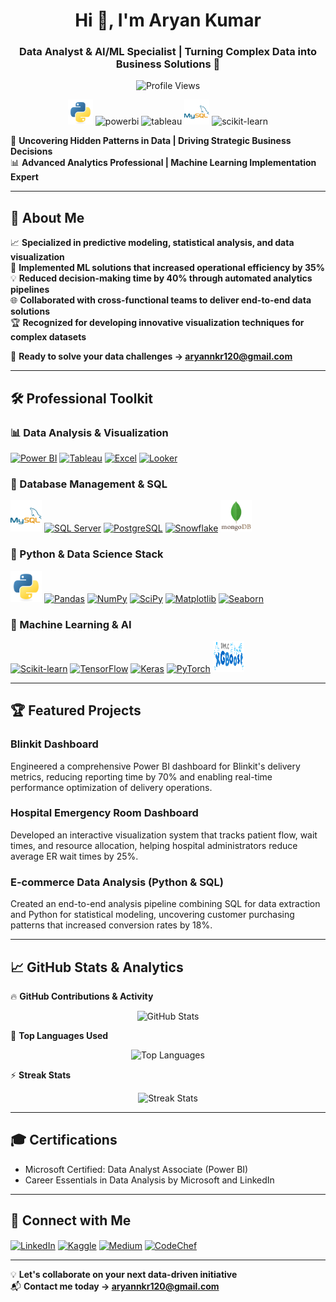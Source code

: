 <h1 align="center">Hi 👋, I'm Aryan Kumar</h1>
<h3 align="center">Data Analyst & AI/ML Specialist | Turning Complex Data into Business Solutions 🚀</h3>

<p align="center">
  <img src="https://komarev.com/ghpvc/?username=aryankumar120&label=Profile%20views&color=0e75b6&style=flat" alt="Profile Views" />
</p>

<p align="center">
  <img src="https://raw.githubusercontent.com/devicons/devicon/master/icons/python/python-original.svg" alt="python" width="40" height="40"/>
  <img src="https://upload.wikimedia.org/wikipedia/commons/c/cf/New_Power_BI_Logo.svg" alt="powerbi" width="40" height="40"/>
  <img src="https://upload.wikimedia.org/wikipedia/commons/4/4b/Tableau_Logo.png" alt="tableau" width="60" height="40"/>
  <img src="https://raw.githubusercontent.com/devicons/devicon/master/icons/mysql/mysql-original-wordmark.svg" alt="mysql" width="40" height="40"/>
  <img src="https://upload.wikimedia.org/wikipedia/commons/0/05/Scikit_learn_logo_small.svg" alt="scikit-learn" width="40" height="40"/>
</p>

🌟 **Uncovering Hidden Patterns in Data | Driving Strategic Business Decisions**  
📊 **Advanced Analytics Professional | Machine Learning Implementation Expert**  

---

## 🚀 About Me  

📈 **Specialized in predictive modeling, statistical analysis, and data visualization**  
🧠 **Implemented ML solutions that increased operational efficiency by 35%**  
💡 **Reduced decision-making time by 40% through automated analytics pipelines**  
🌐 **Collaborated with cross-functional teams to deliver end-to-end data solutions**  
🏆 **Recognized for developing innovative visualization techniques for complex datasets**  

📩 **Ready to solve your data challenges → [aryannkr120@gmail.com](mailto:aryannkr120@gmail.com)**  

---

## 🛠️ Professional Toolkit  

### **📊 Data Analysis & Visualization**
<p align="left">
  <a href="https://powerbi.microsoft.com/" target="_blank"><img src="https://upload.wikimedia.org/wikipedia/commons/c/cf/New_Power_BI_Logo.svg" alt="Power BI" width="50" height="50"/></a>
  <a href="https://www.tableau.com/" target="_blank"><img src="https://upload.wikimedia.org/wikipedia/commons/4/4b/Tableau_Logo.png" alt="Tableau" width="60" height="40"/></a>
  <a href="https://www.microsoft.com/en-us/microsoft-365/excel" target="_blank"><img src="https://upload.wikimedia.org/wikipedia/commons/3/31/Microsoft_Office_Excel_%282019–present%29.svg" alt="Excel" width="50" height="50"/></a>
  <a href="https://looker.com/" target="_blank"><img src="https://seeklogo.com/images/L/looker-logo-F77792DCBD-seeklogo.com.png" alt="Looker" width="50" height="50"/></a>
</p>

### **💾 Database Management & SQL**
<p align="left">
  <a href="https://www.mysql.com/" target="_blank"><img src="https://raw.githubusercontent.com/devicons/devicon/master/icons/mysql/mysql-original-wordmark.svg" alt="MySQL" width="50" height="50"/></a>
  <a href="https://www.microsoft.com/en-us/sql-server" target="_blank"><img src="https://www.svgrepo.com/show/303229/microsoft-sql-server-logo.svg" alt="SQL Server" width="50" height="50"/></a>
  <a href="https://www.postgresql.org/" target="_blank"><img src="https://upload.wikimedia.org/wikipedia/commons/2/29/Postgresql_elephant.svg" alt="PostgreSQL" width="50" height="50"/></a>
  <a href="https://www.snowflake.com/" target="_blank"><img src="https://www.vectorlogo.zone/logos/snowflake/snowflake-icon.svg" alt="Snowflake" width="50" height="50"/></a>
  <a href="https://www.mongodb.com/" target="_blank"><img src="https://raw.githubusercontent.com/devicons/devicon/master/icons/mongodb/mongodb-original-wordmark.svg" alt="MongoDB" width="50" height="50"/></a>
</p>

### **🐍 Python & Data Science Stack**
<p align="left">
  <a href="https://www.python.org/" target="_blank"><img src="https://raw.githubusercontent.com/devicons/devicon/master/icons/python/python-original.svg" alt="Python" width="50" height="50"/></a>
  <a href="https://pandas.pydata.org/" target="_blank"><img src="https://upload.wikimedia.org/wikipedia/commons/e/ed/Pandas_logo.svg" alt="Pandas" width="50" height="50"/></a>
  <a href="https://numpy.org/" target="_blank"><img src="https://upload.wikimedia.org/wikipedia/commons/3/31/NumPy_logo_2020.svg" alt="NumPy" width="50" height="50"/></a>
  <a href="https://scipy.org/" target="_blank"><img src="https://scipy.org/images/logo.svg" alt="SciPy" width="50" height="50"/></a>
  <a href="https://matplotlib.org/" target="_blank"><img src="https://upload.wikimedia.org/wikipedia/commons/8/84/Matplotlib_icon.svg" alt="Matplotlib" width="50" height="50"/></a>
  <a href="https://seaborn.pydata.org/" target="_blank"><img src="https://seaborn.pydata.org/_images/logo-mark-lightbg.svg" alt="Seaborn" width="50" height="50"/></a>
</p>

### **🧠 Machine Learning & AI**
<p align="left">
  <a href="https://scikit-learn.org/" target="_blank"><img src="https://upload.wikimedia.org/wikipedia/commons/0/05/Scikit_learn_logo_small.svg" alt="Scikit-learn" width="50" height="50"/></a>
  <a href="https://www.tensorflow.org/" target="_blank"><img src="https://www.vectorlogo.zone/logos/tensorflow/tensorflow-icon.svg" alt="TensorFlow" width="50" height="50"/></a>
  <a href="https://keras.io/" target="_blank"><img src="https://upload.wikimedia.org/wikipedia/commons/a/ae/Keras_logo.svg" alt="Keras" width="50" height="50"/></a>
  <a href="https://pytorch.org/" target="_blank"><img src="https://www.vectorlogo.zone/logos/pytorch/pytorch-icon.svg" alt="PyTorch" width="50" height="50"/></a>
  <a href="https://xgboost.readthedocs.io/" target="_blank"><img src="https://raw.githubusercontent.com/dmlc/dmlc.github.io/master/img/logo-m/xgboost.png" alt="XGBoost" width="50" height="50"/></a>
</p>

---

## 🏆 Featured Projects

### **Blinkit Dashboard**
Engineered a comprehensive Power BI dashboard for Blinkit's delivery metrics, reducing reporting time by 70% and enabling real-time performance optimization of delivery operations.

### **Hospital Emergency Room Dashboard**
Developed an interactive visualization system that tracks patient flow, wait times, and resource allocation, helping hospital administrators reduce average ER wait times by 25%.

### **E-commerce Data Analysis (Python & SQL)**
Created an end-to-end analysis pipeline combining SQL for data extraction and Python for statistical modeling, uncovering customer purchasing patterns that increased conversion rates by 18%.

---

## 📈 GitHub Stats & Analytics  

🔥 **GitHub Contributions & Activity**  
<p align="center">
  <img src="https://github-readme-stats.vercel.app/api?username=aryankumar120&show_icons=true&theme=react" alt="GitHub Stats" />
</p>

🚀 **Top Languages Used**  
<p align="center">
  <img src="https://github-readme-stats.vercel.app/api/top-langs?username=aryankumar120&show_icons=true&theme=react&layout=compact" alt="Top Languages" />
</p>

⚡ **Streak Stats**  
<p align="center">
  <img src="https://github-readme-streak-stats.herokuapp.com/?user=aryankumar120&theme=react" alt="Streak Stats" />
</p>

---

## 🎓 Certifications

- Microsoft Certified: Data Analyst Associate (Power BI)
- Career Essentials in Data Analysis by Microsoft and LinkedIn

---

## 💼 Connect with Me  

<p align="left">
<a href="https://www.linkedin.com/in/aryan-kumar29/" target="blank"><img align="center" src="https://raw.githubusercontent.com/rahuldkjain/github-profile-readme-generator/master/src/images/icons/Social/linked-in-alt.svg" alt="LinkedIn" height="40" width="40" /></a>
<a href="https://www.kaggle.com/aryankumar120" target="blank"><img align="center" src="https://www.vectorlogo.zone/logos/kaggle/kaggle-icon.svg" alt="Kaggle" height="40" width="40" /></a>
<a href="https://medium.com/@aryannkr120" target="blank"><img align="center" src="https://raw.githubusercontent.com/rahuldkjain/github-profile-readme-generator/master/src/images/icons/Social/medium.svg" alt="Medium" height="40" width="40" /></a>
<a href="https://www.codechef.com/users/aryannkr120" target="blank"><img align="center" src="https://cdn.jsdelivr.net/npm/simple-icons@3.1.0/icons/codechef.svg" alt="CodeChef" height="40" width="40" /></a>
</p>

---

💡 **Let's collaborate on your next data-driven initiative**  
📬 **Contact me today → [aryannkr120@gmail.com](mailto:aryannkr120@gmail.com)**
